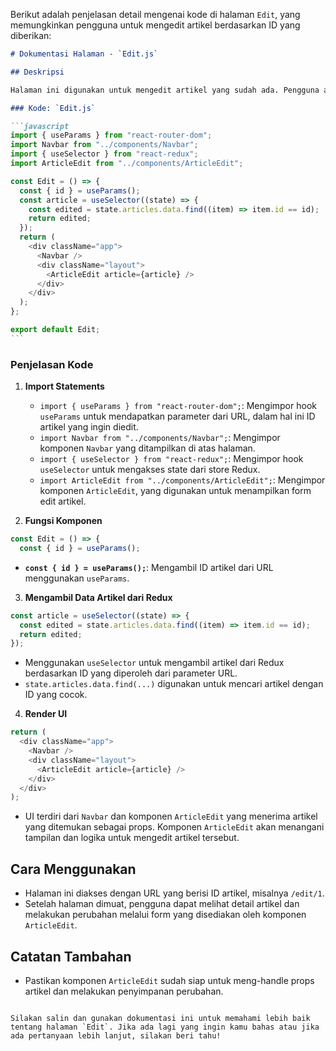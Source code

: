 Berikut adalah penjelasan detail mengenai kode di halaman `Edit`, yang memungkinkan pengguna untuk mengedit artikel berdasarkan ID yang diberikan:

````markdown
# Dokumentasi Halaman - `Edit.js`

## Deskripsi

Halaman ini digunakan untuk mengedit artikel yang sudah ada. Pengguna akan diarahkan ke halaman ini dengan ID artikel tertentu, dan dapat melakukan perubahan pada artikel tersebut.

### Kode: `Edit.js`

```javascript
import { useParams } from "react-router-dom";
import Navbar from "../components/Navbar";
import { useSelector } from "react-redux";
import ArticleEdit from "../components/ArticleEdit";

const Edit = () => {
  const { id } = useParams();
  const article = useSelector((state) => {
    const edited = state.articles.data.find((item) => item.id == id);
    return edited;
  });
  return (
    <div className="app">
      <Navbar />
      <div className="layout">
        <ArticleEdit article={article} />
      </div>
    </div>
  );
};

export default Edit;
```
````

### Penjelasan Kode

1. **Import Statements**

   - `import { useParams } from "react-router-dom";`: Mengimpor hook `useParams` untuk mendapatkan parameter dari URL, dalam hal ini ID artikel yang ingin diedit.
   - `import Navbar from "../components/Navbar";`: Mengimpor komponen `Navbar` yang ditampilkan di atas halaman.
   - `import { useSelector } from "react-redux";`: Mengimpor hook `useSelector` untuk mengakses state dari store Redux.
   - `import ArticleEdit from "../components/ArticleEdit";`: Mengimpor komponen `ArticleEdit`, yang digunakan untuk menampilkan form edit artikel.

2. **Fungsi Komponen**

```javascript
const Edit = () => {
  const { id } = useParams();
```

- **`const { id } = useParams();`**: Mengambil ID artikel dari URL menggunakan `useParams`.

3. **Mengambil Data Artikel dari Redux**

```javascript
const article = useSelector((state) => {
  const edited = state.articles.data.find((item) => item.id == id);
  return edited;
});
```

- Menggunakan `useSelector` untuk mengambil artikel dari Redux berdasarkan ID yang diperoleh dari parameter URL.
- `state.articles.data.find(...)` digunakan untuk mencari artikel dengan ID yang cocok.

4. **Render UI**

```javascript
return (
  <div className="app">
    <Navbar />
    <div className="layout">
      <ArticleEdit article={article} />
    </div>
  </div>
);
```

- UI terdiri dari `Navbar` dan komponen `ArticleEdit` yang menerima artikel yang ditemukan sebagai props. Komponen `ArticleEdit` akan menangani tampilan dan logika untuk mengedit artikel tersebut.

## Cara Menggunakan

- Halaman ini diakses dengan URL yang berisi ID artikel, misalnya `/edit/1`.
- Setelah halaman dimuat, pengguna dapat melihat detail artikel dan melakukan perubahan melalui form yang disediakan oleh komponen `ArticleEdit`.

## Catatan Tambahan

- Pastikan komponen `ArticleEdit` sudah siap untuk meng-handle props artikel dan melakukan penyimpanan perubahan.

```

Silakan salin dan gunakan dokumentasi ini untuk memahami lebih baik tentang halaman `Edit`. Jika ada lagi yang ingin kamu bahas atau jika ada pertanyaan lebih lanjut, silakan beri tahu!
```
